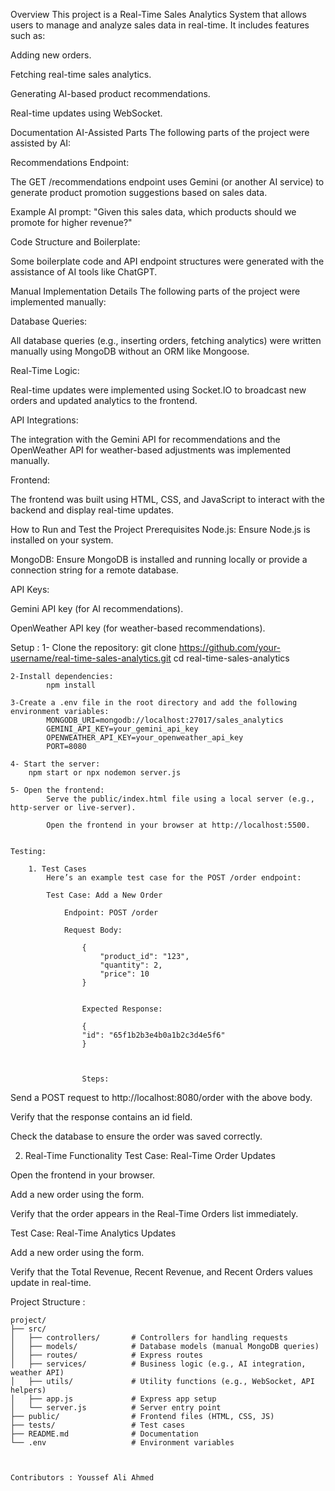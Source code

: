 Overview
This project is a Real-Time Sales Analytics System that allows users to manage and analyze sales data in real-time. It includes features such as:

Adding new orders.

Fetching real-time sales analytics.

Generating AI-based product recommendations.

Real-time updates using WebSocket.

Documentation
AI-Assisted Parts
The following parts of the project were assisted by AI:

Recommendations Endpoint:

The GET /recommendations endpoint uses Gemini (or another AI service) to generate product promotion suggestions based on sales data.

Example AI prompt: "Given this sales data, which products should we promote for higher revenue?"

Code Structure and Boilerplate:

Some boilerplate code and API endpoint structures were generated with the assistance of AI tools like ChatGPT.

Manual Implementation Details
The following parts of the project were implemented manually:

Database Queries:

All database queries (e.g., inserting orders, fetching analytics) were written manually using MongoDB without an ORM like Mongoose.

Real-Time Logic:

Real-time updates were implemented using Socket.IO to broadcast new orders and updated analytics to the frontend.

API Integrations:

The integration with the Gemini API for recommendations and the OpenWeather API for weather-based adjustments was implemented manually.

Frontend:

The frontend was built using HTML, CSS, and JavaScript to interact with the backend and display real-time updates.

How to Run and Test the Project
Prerequisites
Node.js: Ensure Node.js is installed on your system.

MongoDB: Ensure MongoDB is installed and running locally or provide a connection string for a remote database.

API Keys:

Gemini API key (for AI recommendations).

OpenWeather API key (for weather-based recommendations).

Setup : 
    1- Clone the repository:
            git clone https://github.com/your-username/real-time-sales-analytics.git
            cd real-time-sales-analytics

    2-Install dependencies: 
            npm install

    3-Create a .env file in the root directory and add the following environment variables:
            MONGODB_URI=mongodb://localhost:27017/sales_analytics
            GEMINI_API_KEY=your_gemini_api_key
            OPENWEATHER_API_KEY=your_openweather_api_key
            PORT=8080

    4- Start the server:
        npm start or npx nodemon server.js

    5- Open the frontend:
            Serve the public/index.html file using a local server (e.g., http-server or live-server).

            Open the frontend in your browser at http://localhost:5500.


    Testing:

        1. Test Cases
            Here’s an example test case for the POST /order endpoint:

            Test Case: Add a New Order

                Endpoint: POST /order

                Request Body:

                    {
                        "product_id": "123",
                        "quantity": 2,
                        "price": 10
                    }


                    Expected Response:

                    {
                    "id": "65f1b2b3e4b0a1b2c3d4e5f6"
                    }



                    Steps:

Send a POST request to http://localhost:8080/order with the above body.

Verify that the response contains an id field.

Check the database to ensure the order was saved correctly.



2. Real-Time Functionality
Test Case: Real-Time Order Updates

Open the frontend in your browser.

Add a new order using the form.

Verify that the order appears in the Real-Time Orders list immediately.

Test Case: Real-Time Analytics Updates

Add a new order using the form.

Verify that the Total Revenue, Recent Revenue, and Recent Orders values update in real-time.



Project Structure :

    project/
    ├── src/
    │   ├── controllers/       # Controllers for handling requests
    │   ├── models/            # Database models (manual MongoDB queries)
    │   ├── routes/            # Express routes
    │   ├── services/          # Business logic (e.g., AI integration, weather API)
    │   ├── utils/             # Utility functions (e.g., WebSocket, API helpers)
    │   ├── app.js             # Express app setup
    │   └── server.js          # Server entry point
    ├── public/                # Frontend files (HTML, CSS, JS)
    ├── tests/                 # Test cases
    ├── README.md              # Documentation
    └── .env                   # Environment variables



    Contributors : Youssef Ali Ahmed

